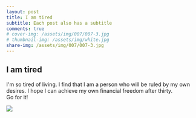 ```yaml
---
layout: post
title: I am tired
subtitle: Each post also has a subtitle
comments: true
# cover-img: /assets/img/007/007-3.jpg
# thumbnail-img: /assets/img/white.jpg
share-img: /assets/img/007/007-3.jpg
---
```


## I am tired

I'm so tired of living. I find that I am a person who will be ruled by my own desires. I hope I can achieve my own financial freedom after thirty.  
Go for it!

![](https://raw.githubusercontent.com/AnonymousDestroyer/AnonymousDestroyer.github.io/master/assets/img/yujin_blog/xue.png)